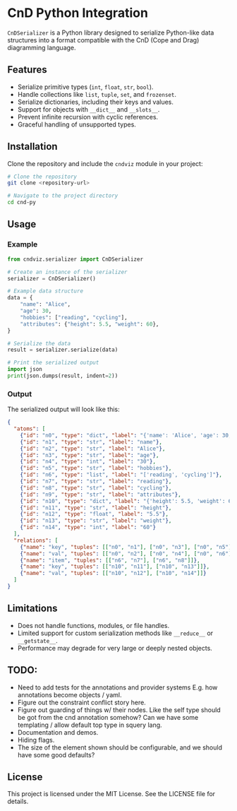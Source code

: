 # CnD Python Integration

`CnDSerializer` is a Python library designed to serialize Python-like data structures into a format compatible with the CnD (Cope and Drag) diagramming language. 

## Features
- Serialize primitive types (`int`, `float`, `str`, `bool`).
- Handle collections like `list`, `tuple`, `set`, and `frozenset`.
- Serialize dictionaries, including their keys and values.
- Support for objects with `__dict__` and `__slots__`.
- Prevent infinite recursion with cyclic references.
- Graceful handling of unsupported types.

## Installation
Clone the repository and include the `cndviz` module in your project:

```bash
# Clone the repository
git clone <repository-url>

# Navigate to the project directory
cd cnd-py
```

## Usage

### Example
```python
from cndviz.serializer import CnDSerializer

# Create an instance of the serializer
serializer = CnDSerializer()

# Example data structure
data = {
    "name": "Alice",
    "age": 30,
    "hobbies": ["reading", "cycling"],
    "attributes": {"height": 5.5, "weight": 60},
}

# Serialize the data
result = serializer.serialize(data)

# Print the serialized output
import json
print(json.dumps(result, indent=2))
```

### Output
The serialized output will look like this:
```json
{
  "atoms": [
    {"id": "n0", "type": "dict", "label": "{'name': 'Alice', 'age': 30, 'hobbies': ['reading', 'cycling'], 'attributes': {'height': 5.5, 'weight': 60}}"},
    {"id": "n1", "type": "str", "label": "name"},
    {"id": "n2", "type": "str", "label": "Alice"},
    {"id": "n3", "type": "str", "label": "age"},
    {"id": "n4", "type": "int", "label": "30"},
    {"id": "n5", "type": "str", "label": "hobbies"},
    {"id": "n6", "type": "list", "label": "['reading', 'cycling']"},
    {"id": "n7", "type": "str", "label": "reading"},
    {"id": "n8", "type": "str", "label": "cycling"},
    {"id": "n9", "type": "str", "label": "attributes"},
    {"id": "n10", "type": "dict", "label": "{'height': 5.5, 'weight': 60}"},
    {"id": "n11", "type": "str", "label": "height"},
    {"id": "n12", "type": "float", "label": "5.5"},
    {"id": "n13", "type": "str", "label": "weight"},
    {"id": "n14", "type": "int", "label": "60"}
  ],
  "relations": [
    {"name": "key", "tuples": [["n0", "n1"], ["n0", "n3"], ["n0", "n5"], ["n0", "n9"]]},
    {"name": "val", "tuples": [["n0", "n2"], ["n0", "n4"], ["n0", "n6"], ["n0", "n10"]]},
    {"name": "item", "tuples": [["n6", "n7"], ["n6", "n8"]]},
    {"name": "key", "tuples": [["n10", "n11"], ["n10", "n13"]]},
    {"name": "val", "tuples": [["n10", "n12"], ["n10", "n14"]]}
  ]
}
```

## Limitations
- Does not handle functions, modules, or file handles.
- Limited support for custom serialization methods like `__reduce__` or `__getstate__`.
- Performance may degrade for very large or deeply nested objects.

## TODO:
- Need to add tests for the annotations and provider systems E.g. how annotations become objects / yaml.
- Figure out the constraint conflict story here.
- Figure out guarding of things w/ their nodes. Like the self type should be got from the cnd annotation somehow? Can we have some templating / allow default top type in squery lang.
- Documentation and demos.
- Hiding flags.
- The size of the element shown should be configurable, and we should have some good defaults?

## License
This project is licensed under the MIT License. See the LICENSE file for details.
